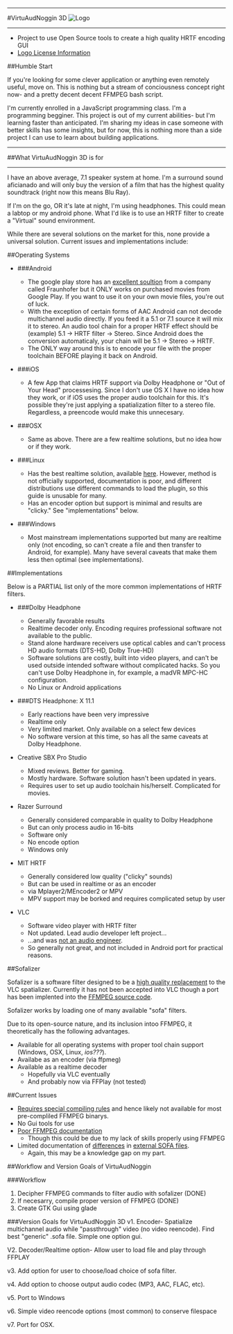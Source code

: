 ___
#VirtuAudNoggin 3D ![Logo](http://i.imgur.com/aTQaCH6.png)
___
- Project to use Open Source tools to create a high quality HRTF encoding GUI
- [Logo License Information](https://github.com/NathanJPlummer/VirtuAudNoggin-3D/blob/master/Logo_License.md)

##Humble Start

If you're looking for some clever application or anything even remotely useful, move on.  This is nothing but a stream of conciousness concept right now- and a pretty decent decent FFMPEG bash script.

I'm currently enrolled in a JavaScript programming class.  I'm a programming begginer.  This project is out of my current abilities- but I'm learning faster than anticipated.  I'm sharing my ideas in case someone with better skills has some insights, but for now, this is nothing more than a side project I can use to learn about building applications.

___
##What VirtuAudNoggin 3D is for
___

I have  an above average, 7.1 speaker system at home.  I'm a surround sound aficianado and will only buy the version of a film that has the highest quality soundtrack (right now this means Blu Ray).

If I'm on the go, OR it's late at night, I'm using headphones.  This could mean a labtop or my android phone.  What I'd like is to use an HRTF filter to create a "Virtual" sound environment.

While there are several solutions on the market for this, none provide a universal solution.  Current issues and implementations include:


##Operating Systems
- ###Android
	- The google play store has an [excellent soultion](http://www.iis.fraunhofer.de/en/pr/2013/20130725_GooglePlay.html)  from a company called Fraunhofer but it ONLY works on purchased movies from Google Play.  If you want to use it on your own movie files, you're out of luck.
	- With the exception of certain forms of AAC Android can not decode multichannel audio directly.  If you feed it a 5.1 or 7.1 source it will mix it to stereo.  An audio tool chain for a proper HRTF effect should be (example) 5.1 -> HRTF filter -> Stereo.  Since Android does the conversion automaticaly, your chain will be 5.1 -> Stereo -> HRTF.
	- The ONLY way around this is to encode your file with the proper toolchain BEFORE playing it back on Android.

- ###iOS
	- A few App that claims HRTF support via Dolby Headphone or "Out of Your Head" processesing.  Since I don't use OS X I have no idea how they work, or if iOS uses the proper audio toolchain for this.  It's possible they're just applying a spatialization filter to a stereo file.  Regardless, a preencode would make this unnecesary.

- ###OSX
	- Same as above.  There are a few realtime solutions, but no idea how or if they work.

- ###Linux
	- Has the best realtime solution, available [here](https://www.reddit.com/r/linux_gaming/comments/2ot5ov/enable_system_wide_hrtf_with_pulseaudio/).  However, method is not officially supported, documentation is poor, and different distributions use different commands to load the plugin, so this guide is unusable for many.
	- Has an encoder option but support is minimal and results are "clicky."  See "implementations" below.

- ###Windows
	- Most mainstream implementations supported but many are realtime only (not encoding, so can't create a file and then transfer to Android, for example).  Many have several caveats that make them less then optimal (see implementations). 

##Implementations

Below is a PARTIAL list only of the more common implementations of HRTF filters.

- ###Dolby Headphone
	- Generally favorable results
	- Realtime decoder only.  Encoding requires professional software not available to the public.
	- Stand alone hardware receivers use optical cables and can't process HD audio formats (DTS-HD, Dolby True-HD)
	- Software solutions are costly, built into video players, and can't be used outside intended software without complicated hacks.  So you can't use Dolby Headphone in, for example, a madVR MPC-HC configuration.
	- No Linux or Android applications

- ###DTS Headphone: X 11.1
	- Early reactions have been very impressive
	- Realtime only
	- Very limited market.  Only available on a select few devices
	- No software version at this time, so has all the same caveats at Dolby Headphone.

- Creative SBX Pro Studio
	- Mixed reviews.  Better for gaming.
	- Mostly hardware.  Software solution hasn't been updated in years.
	- Requires user to set up audio toolchain his/herself.  Complicated for movies.

- Razer Surround
	- Generally considered comparable in quality to Dolby Headphone
	- But can only process audio in 16-bits
	- Software only
	- No encode option
	- Windows only

- MIT HRTF
	- Generally considered low quality ("clicky" sounds)
	- But can be used in realtime or as an encoder
	- via Mplayer2/MEncoder2 or MPV
	- MPV support may be borked and requires complicated setup by user

- VLC
	- Software video player with HRTF filter
	- Not updated.  Lead audio developer left project...
	- ...and was [not an audio engineer](https://github.com/mpv-player/mpv/issues/1073).
	- So generally not great, and not included in Android port for practical reasons.
	
##Sofalizer

Sofalizer is a software filter designed to be a [high quality replacement](http://comments.gmane.org/gmane.comp.video.videolan.vlc.devel/99446) to the VLC spatializer.  Currently it has not been accepted into VLC though a port has been implented into the [FFMPEG source code](https://ffmpeg.org/ffmpeg-filters.html#sofalizer).

Sofalizer works by loading one of many available "sofa" filters.

Due to its open-source nature, and its inclusion intoo FFMPEG, it theoretically has the following advantages.

- Available for all operating systems with proper tool chain support (Windows, OSX, Linux, *ios???*).
- Availabe as an encoder (via ffpmeg)
- Available as a realtime decoder
	- Hopefully via VLC eventually
	- And probably now via FFPlay (not tested)

##Current Issues
- [Requires special compiling rules](https://www.mail-archive.com/ffmpeg-cvslog@ffmpeg.org/msg17711.html) and hence likely not available for most pre-compliled FFMPEG binarys.
- No Gui tools for use
- [Poor FFMPEG documentation](https://ffmpeg.org/ffmpeg-filters.html#sofalizer)
	- Though this could be due to my lack of skills properly using FFMPEG
- Limited documentation of [differences](http://www.sofaconventions.org/mediawiki/index.php/Files) in [external SOFA files](http://sofacoustics.org/data/database/ari%20(altb)/).
	- Again, this may be a knowledge gap on my part.

##Workflow and Version Goals of VirtuAudNoggin

###Workflow
1.  Decipher FFMPEG commands to filter audio with sofalizer (DONE)
2.  If necesarry, compile proper version of FFMPEG (DONE)
3.  Create GTK Gui using glade

###Version Goals for VirtuAudNoggin 3D
v1.  Encoder- Spatialize multichannel audio while "passthrough" video (no video reencode).  Find best "generic" .sofa file. Simple one option gui.

V2.  Decoder/Realtime option-  Allow user to load file and play through FFPLAY

v3.  Add option for user to choose/load choice of sofa filter.

v4.  Add option to choose output audio codec (MP3, AAC, FLAC, etc).

v5.  Port to Windows

v6.  Simple video reencode options (most common) to conserve filespace

v7.  Port for OSX.

	
	
